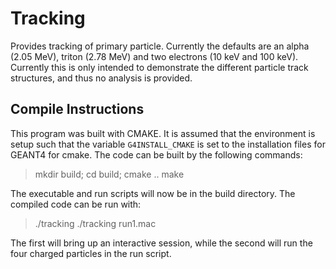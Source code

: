 Tracking
========

Provides tracking of primary particle. Currently the defaults are an alpha (2.05 MeV), triton (2.78 MeV)  and two electrons (10 keV and 100 keV). Currently this is only intended to demonstrate the different particle track structures, and thus no analysis is provided.

## Compile Instructions

This program was built with CMAKE.  It is assumed that the environment is setup such that the variable `G4INSTALL_CMAKE` is set to the installation files for GEANT4 for cmake. The code can be built by the following commands:

  > mkdir build;
  > cd build;
  > cmake ..
  > make

The executable and run scripts will now be in the build directory.  The compiled code can be run with:

  > ./tracking
  > ./tracking run1.mac

The first will bring up an interactive session, while the second will run the four charged particles in the run script.

